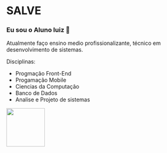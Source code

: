# SALVE
### Eu sou o Aluno luiz 😬
Atualmente faço ensino medio profissionalizante, técnico em desenvolvimento de sistemas. 

Disciplinas:
- Progmação Front-End
- Progamação Mobile
- Ciencias da Computação
- Banco de Dados
- Analise e Projeto de sistemas

<img height="100px" src="https://cdn.jsdelivr.net/gh/devicons/devicon@latest/icons/apple/apple-original.svg" />
